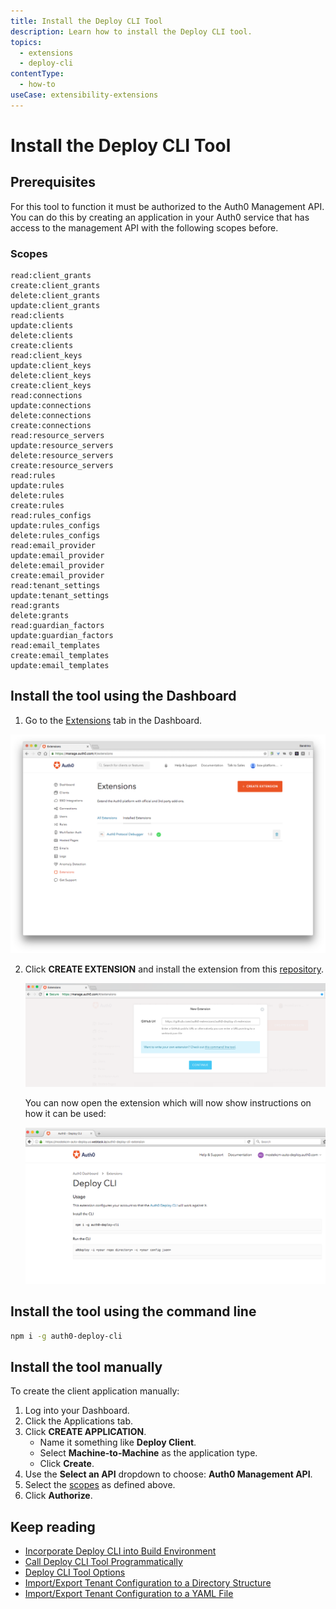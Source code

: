 ```yaml
---
title: Install the Deploy CLI Tool
description: Learn how to install the Deploy CLI tool.
topics:
  - extensions
  - deploy-cli
contentType:
  - how-to
useCase: extensibility-extensions
---
```

# Install the Deploy CLI Tool

## Prerequisites

For this tool to function it must be authorized to the Auth0 Management API. You can do this by creating an application in your Auth0 service that has access to the management API with the following scopes before.

### Scopes

```
read:client_grants
create:client_grants
delete:client_grants
update:client_grants
read:clients
update:clients
delete:clients
create:clients
read:client_keys
update:client_keys
delete:client_keys
create:client_keys
read:connections
update:connections
delete:connections
create:connections
read:resource_servers
update:resource_servers
delete:resource_servers
create:resource_servers
read:rules
update:rules
delete:rules
create:rules
read:rules_configs
update:rules_configs
delete:rules_configs
read:email_provider
update:email_provider
delete:email_provider
create:email_provider
read:tenant_settings
update:tenant_settings
read:grants
delete:grants
read:guardian_factors
update:guardian_factors
read:email_templates
create:email_templates
update:email_templates
```

## Install the tool using the Dashboard

1. Go to the [Extensions](${manage_url}/#/extensions) tab in the Dashboard. 

![Entensions Tab](/media/articles/extensions/deploy-cli/step1-extensions-overview.png)

2. Click **CREATE EXTENSION** and install the extension from this [repository](https://github.com/auth0-extensions/auth0-deploy-cli-extension).

   ![Extension Link](/media/articles/extensions/deploy-cli/step2-extension-link.png)

   You can now open the extension which will now show instructions on how it can be used:

   ![Deploy CLI Homepage](/media/articles/extensions/deploy-cli/step3-auth0-deploy-cli-homepage.png)

## Install the tool using the command line

```bash
npm i -g auth0-deploy-cli
```

## Install the tool manually

To create the client application manually: 

1. Log into your Dashboard.
2.  Click the Applications tab.
3.  Click **CREATE APPLICATION**.
    - Name it something like **Deploy Client**.
    - Select **Machine-to-Machine** as the application type.
    - Click **Create**.
4.  Use the **Select an API** dropdown to choose: **Auth0 Management API**.
5.  Select the [scopes](#scopes) as defined above.
6.  Click **Authorize**.

## Keep reading

* [Incorporate Deploy CLI into Build Environment](/extensions/deploy-cli/guides/incorporate-deploy-cli-into-build-environment)
* [Call Deploy CLI Tool Programmatically](/extensions/deploy-cli/guides/call-deploy-cli-programmatically)
* [Deploy CLI Tool Options](/extensions/deploy-cli/references/deploy-cli-options)
* [Import/Export Tenant Configuration to a Directory Structure](extensions/deploy-cli/guides/import-export-directory-structure)
* [Import/Export Tenant Configuration to a YAML File](/extensions/deploy-cli/guides/import-export-yaml-file)

